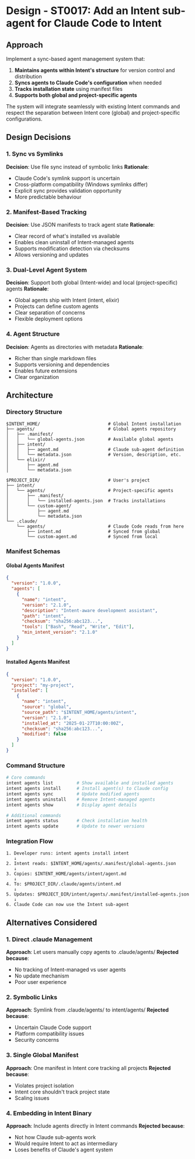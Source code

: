 # Design - ST0017: Add an Intent sub-agent for Claude Code to Intent

## Approach

Implement a sync-based agent management system that:

1. **Maintains agents within Intent's structure** for version control and distribution
2. **Syncs agents to Claude Code's configuration** when needed
3. **Tracks installation state** using manifest files
4. **Supports both global and project-specific agents**

The system will integrate seamlessly with existing Intent commands and respect the separation between Intent core (global) and project-specific configurations.

## Design Decisions

### 1. Sync vs Symlinks

**Decision**: Use file sync instead of symbolic links
**Rationale**:

- Claude Code's symlink support is uncertain
- Cross-platform compatibility (Windows symlinks differ)
- Explicit sync provides validation opportunity
- More predictable behaviour

### 2. Manifest-Based Tracking

**Decision**: Use JSON manifests to track agent state
**Rationale**:

- Clear record of what's installed vs available
- Enables clean uninstall of Intent-managed agents
- Supports modification detection via checksums
- Allows versioning and updates

### 3. Dual-Level Agent System

**Decision**: Support both global (Intent-wide) and local (project-specific) agents
**Rationale**:

- Global agents ship with Intent (intent, elixir)
- Projects can define custom agents
- Clear separation of concerns
- Flexible deployment options

### 4. Agent Structure

**Decision**: Agents as directories with metadata
**Rationale**:

- Richer than single markdown files
- Supports versioning and dependencies
- Enables future extensions
- Clear organization

## Architecture

### Directory Structure

```
$INTENT_HOME/                          # Global Intent installation
├── agents/                            # Global agents repository
│   ├── .manifest/
│   │   └── global-agents.json         # Available global agents
│   ├── intent/
│   │   ├── agent.md                   # Claude sub-agent definition
│   │   └── metadata.json              # Version, description, etc.
│   └── elixir/
│       ├── agent.md
│       └── metadata.json

$PROJECT_DIR/                          # User's project
├── intent/
│   └── agents/                        # Project-specific agents
│       ├── .manifest/
│       │   └── installed-agents.json  # Tracks installations
│       └── custom-agent/
│           ├── agent.md
│           └── metadata.json
└── .claude/
    └── agents/                        # Claude Code reads from here
        ├── intent.md                  # Synced from global
        └── custom-agent.md            # Synced from local
```

### Manifest Schemas

#### Global Agents Manifest

```json
{
  "version": "1.0.0",
  "agents": [
    {
      "name": "intent",
      "version": "2.1.0",
      "description": "Intent-aware development assistant",
      "path": "intent",
      "checksum": "sha256:abc123...",
      "tools": ["Bash", "Read", "Write", "Edit"],
      "min_intent_version": "2.1.0"
    }
  ]
}
```

#### Installed Agents Manifest

```json
{
  "version": "1.0.0",
  "project": "my-project",
  "installed": [
    {
      "name": "intent",
      "source": "global",
      "source_path": "$INTENT_HOME/agents/intent",
      "version": "2.1.0",
      "installed_at": "2025-01-27T10:00:00Z",
      "checksum": "sha256:abc123...",
      "modified": false
    }
  ]
}
```

### Command Structure

```bash
# Core commands
intent agents list         # Show available and installed agents
intent agents install      # Install agent(s) to Claude config
intent agents sync         # Update modified agents
intent agents uninstall    # Remove Intent-managed agents
intent agents show         # Display agent details

# Additional commands
intent agents status       # Check installation health
intent agents update       # Update to newer versions
```

### Integration Flow

```
1. Developer runs: intent agents install intent
   ↓
2. Intent reads: $INTENT_HOME/agents/.manifest/global-agents.json
   ↓
3. Copies: $INTENT_HOME/agents/intent/agent.md
   ↓
4. To: $PROJECT_DIR/.claude/agents/intent.md
   ↓
5. Updates: $PROJECT_DIR/intent/agents/.manifest/installed-agents.json
   ↓
6. Claude Code can now use the Intent sub-agent
```

## Alternatives Considered

### 1. Direct .claude Management

**Approach**: Let users manually copy agents to .claude/agents/
**Rejected because**:

- No tracking of Intent-managed vs user agents
- No update mechanism
- Poor user experience

### 2. Symbolic Links

**Approach**: Symlink from .claude/agents/ to intent/agents/
**Rejected because**:

- Uncertain Claude Code support
- Platform compatibility issues
- Security concerns

### 3. Single Global Manifest

**Approach**: One manifest in Intent core tracking all projects
**Rejected because**:

- Violates project isolation
- Intent core shouldn't track project state
- Scaling issues

### 4. Embedding in Intent Binary

**Approach**: Include agents directly in Intent commands
**Rejected because**:

- Not how Claude sub-agents work
- Would require Intent to act as intermediary
- Loses benefits of Claude's agent system

